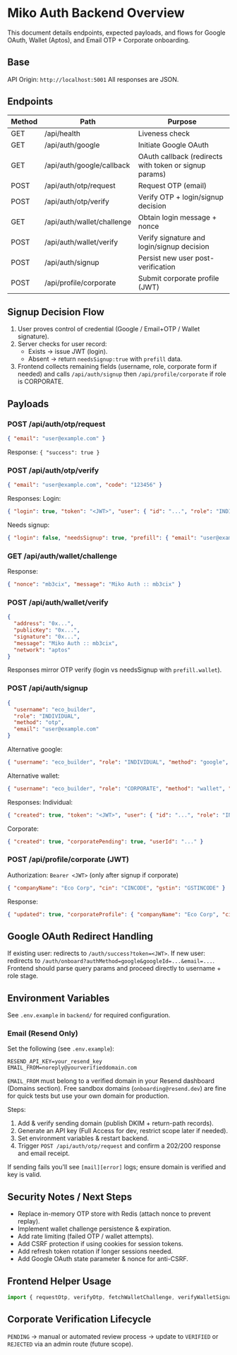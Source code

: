 # Miko Auth Backend Overview

This document details endpoints, expected payloads, and flows for Google OAuth, Wallet (Aptos), and Email OTP + Corporate onboarding.

## Base
API Origin: `http://localhost:5001`
All responses are JSON.

## Endpoints
| Method | Path | Purpose |
|--------|------|---------|
| GET | /api/health | Liveness check |
| GET | /api/auth/google | Initiate Google OAuth |
| GET | /api/auth/google/callback | OAuth callback (redirects with token or signup params) |
| POST | /api/auth/otp/request | Request OTP (email) |
| POST | /api/auth/otp/verify | Verify OTP + login/signup decision |
| GET | /api/auth/wallet/challenge | Obtain login message + nonce |
| POST | /api/auth/wallet/verify | Verify signature and login/signup decision |
| POST | /api/auth/signup | Persist new user post-verification |
| POST | /api/profile/corporate | Submit corporate profile (JWT) |

## Signup Decision Flow
1. User proves control of credential (Google / Email+OTP / Wallet signature).
2. Server checks for user record:
   * Exists -> issue JWT (login).
   * Absent -> return `needsSignup:true` with `prefill` data.
3. Frontend collects remaining fields (username, role, corporate form if needed) and calls `/api/auth/signup` then `/api/profile/corporate` if role is CORPORATE.

## Payloads
### POST /api/auth/otp/request
```json
{ "email": "user@example.com" }
```
Response: `{ "success": true }`

### POST /api/auth/otp/verify
```json
{ "email": "user@example.com", "code": "123456" }
```
Responses:
Login:
```json
{ "login": true, "token": "<JWT>", "user": { "id": "...", "role": "INDIVIDUAL" } }
```
Needs signup:
```json
{ "login": false, "needsSignup": true, "prefill": { "email": "user@example.com" } }
```

### GET /api/auth/wallet/challenge
Response:
```json
{ "nonce": "mb3cix", "message": "Miko Auth :: mb3cix" }
```

### POST /api/auth/wallet/verify
```json
{
  "address": "0x...",
  "publicKey": "0x...",
  "signature": "0x...",
  "message": "Miko Auth :: mb3cix",
  "network": "aptos"
}
```
Responses mirror OTP verify (login vs needsSignup with `prefill.wallet`).

### POST /api/auth/signup
```json
{
  "username": "eco_builder",
  "role": "INDIVIDUAL",
  "method": "otp",
  "email": "user@example.com"
}
```
Alternative google:
```json
{ "username": "eco_builder", "role": "INDIVIDUAL", "method": "google", "googleId": "123", "email": "user@example.com" }
```
Alternative wallet:
```json
{ "username": "eco_builder", "role": "CORPORATE", "method": "wallet", "wallet": { "address":"0x..", "publicKey":"0x..", "network":"aptos" } }
```
Responses:
Individual:
```json
{ "created": true, "token": "<JWT>", "user": { "id": "...", "role": "INDIVIDUAL" } }
```
Corporate:
```json
{ "created": true, "corporatePending": true, "userId": "..." }
```

### POST /api/profile/corporate (JWT)
Authorization: `Bearer <JWT>` (only after signup if corporate)
```json
{ "companyName": "Eco Corp", "cin": "CINCODE", "gstin": "GSTINCODE" }
```
Response:
```json
{ "updated": true, "corporateProfile": { "companyName": "Eco Corp", "cin": "CINCODE", "gstin": "GSTINCODE", "verificationStatus": "PENDING" } }
```

## Google OAuth Redirect Handling
If existing user: redirects to `/auth/success?token=<JWT>`.
If new user: redirects to `/auth/onboard?authMethod=google&googleId=...&email=...`.
Frontend should parse query params and proceed directly to username + role stage.

## Environment Variables
See `.env.example` in `backend/` for required configuration.

### Email (Resend Only)
Set the following (see `.env.example`):
```
RESEND_API_KEY=your_resend_key
EMAIL_FROM=noreply@yourverifieddomain.com
```
`EMAIL_FROM` must belong to a verified domain in your Resend dashboard (Domains section). Free sandbox domains (`onboarding@resend.dev`) are fine for quick tests but use your own domain for production.

Steps:
1. Add & verify sending domain (publish DKIM + return-path records).
2. Generate an API key (Full Access for dev, restrict scope later if needed).
3. Set environment variables & restart backend.
4. Trigger `POST /api/auth/otp/request` and confirm a 202/200 response and email receipt.

If sending fails you'll see `[mail][error]` logs; ensure domain is verified and key is valid.

## Security Notes / Next Steps
* Replace in-memory OTP store with Redis (attach nonce to prevent replay).
* Implement wallet challenge persistence & expiration.
* Add rate limiting (failed OTP / wallet attempts).
* Add CSRF protection if using cookies for session tokens.
* Add refresh token rotation if longer sessions needed.
* Add Google OAuth state parameter & nonce for anti-CSRF.

## Frontend Helper Usage
```ts
import { requestOtp, verifyOtp, fetchWalletChallenge, verifyWalletSignature, signup, submitCorporate, googleAuthUrl } from '@/lib/authClient';
```

## Corporate Verification Lifecycle
`PENDING` -> manual or automated review process -> update to `VERIFIED` or `REJECTED` via an admin route (future scope).

